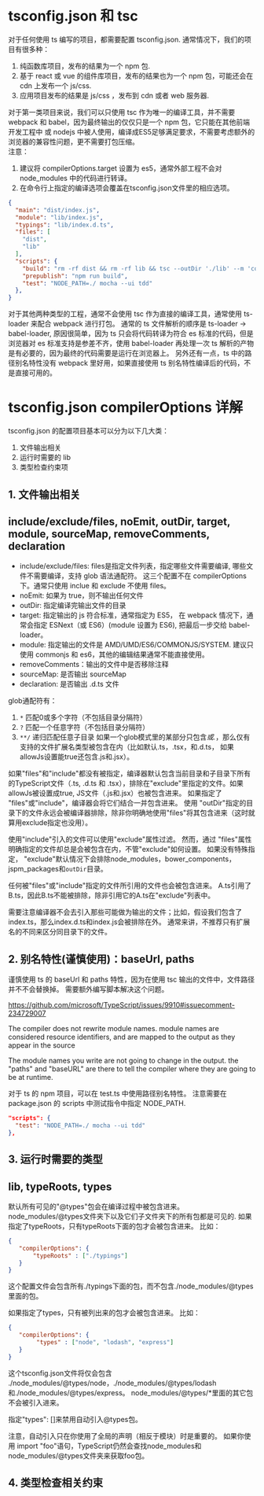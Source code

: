 # tsconfig.json 和 tsc
对于任何使用 ts 编写的项目，都需要配置 tsconfig.json. 
通常情况下，我们的项目有很多种：
1. 纯函数库项目，发布的结果为一个 npm 包.
2. 基于 react 或 vue 的组件库项目，发布的结果也为一个 npm 包，可能还会在 cdn 上发布一个 js/css.
3. 应用项目发布的结果是 js/css ，发布到 cdn 或者 web 服务器. 

对于第一类项目来说，我们可以只使用 tsc 作为唯一的编译工具，并不需要 webpack 和 babel，因为最终输出的仅仅只是一个 npm 包，它只能在其他前端开发工程中 或 nodejs 中被人使用，编译成ES5足够满足要求，不需要考虑额外的浏览器的兼容性问题，更不需要打包压缩。  
注意：
1. 建议将 compilerOptions.target 设置为 es5，通常外部工程不会对 node_modules 中的代码进行转译。
2. 在命令行上指定的编译选项会覆盖在tsconfig.json文件里的相应选项。
```json
{
  "main": "dist/index.js",
  "module": "lib/index.js",
  "typings": "lib/index.d.ts",
  "files": [
    "dist",
    "lib"
  ],
  "scripts": {
    "build": "rm -rf dist && rm -rf lib && tsc --outDir './lib' --m 'commonjs'",
    "prepublish": "npm run build",
    "test": "NODE_PATH=./ mocha --ui tdd"
  },
}
```

对于其他两种类型的工程，通常不会使用 tsc 作为直接的编译工具，通常使用 ts-loader 来配合 webpack 进行打包。
通常的 ts 文件解析的顺序是 ts-loader -> babel-loader, 原因很简单，因为 ts 只会将代码转译为符合 es 标准的代码，但是浏览器对 es 标准支持是参差不齐，使用 babel-loader 再处理一次 ts 解析的产物是有必要的，因为最终的代码需要是运行在浏览器上。
另外还有一点，ts 中的路径别名特性没有 webpack 里好用，如果直接使用 ts 别名特性编译后的代码，不是直接可用的。

# tsconfig.json compilerOptions 详解
tsconfig.json 的配置项目基本可以分为以下几大类：
1. 文件输出相关   
2. 运行时需要的 lib
3. 类型检查约束项

## 1. 文件输出相关
## include/exclude/files, noEmit, outDir, target, module, sourceMap, removeComments, declaration 
* include/exclude/files: files是指定文件列表，指定哪些文件需要编译, 哪些文件不需要编译，支持 glob 语法通配符。
这三个配置不在 compilerOptions 下。通常只使用 inclue 和 exclude 不使用 files。
* noEmit: 如果为 true，则不输出任何文件   
* outDir: 指定编译完输出文件的目录    
* target: 指定输出的 js 符合标准，通常指定为 ES5，
在 webpack 情况下，通常会指定 ESNext（或 ES6）(module 设置为 ES6), 把最后一步交给 babel-loader。
* module: 指定输出的文件是 AMD/UMD/ES6/COMMONJS/SYSTEM.
建议只使用 commonjs 和 es6，其他的编辑结果通常不能直接使用。
* removeComments：输出的文件中是否移除注释   
* sourceMap: 是否输出 sourceMap 
* declaration: 是否输出 .d.ts 文件

glob通配符有： 
1. `*` 匹配0或多个字符（不包括目录分隔符）
2. `?` 匹配一个任意字符（不包括目录分隔符）
3. `**/` 递归匹配任意子目录
如果一个glob模式里的某部分只包含*或.*，那么仅有支持的文件扩展名类型被包含在内（比如默认.ts，.tsx，和.d.ts， 如果 allowJs设置能true还包含.js和.jsx）。

如果"files"和"include"都没有被指定，编译器默认包含当前目录和子目录下所有的TypeScript文件（.ts, .d.ts 和 .tsx），排除在"exclude"里指定的文件。如果allowJs被设置成true, JS文件（.js和.jsx）也被包含进来。 如果指定了 "files"或"include"，编译器会将它们结合一并包含进来。 使用 "outDir"指定的目录下的文件永远会被编译器排除，除非你明确地使用"files"将其包含进来（这时就算用exclude指定也没用）。

使用"include"引入的文件可以使用"exclude"属性过滤。 然而，通过 "files"属性明确指定的文件却总是会被包含在内，不管"exclude"如何设置。 如果没有特殊指定， "exclude"默认情况下会排除node_modules，bower_components，jspm_packages和`outDir`目录。

任何被"files"或"include"指定的文件所引用的文件也会被包含进来。 A.ts引用了B.ts，因此B.ts不能被排除，除非引用它的A.ts在"exclude"列表中。

需要注意编译器不会去引入那些可能做为输出的文件；比如，假设我们包含了index.ts，那么index.d.ts和index.js会被排除在外。 通常来讲，不推荐只有扩展名的不同来区分同目录下的文件。


## 2. 别名特性(谨慎使用)：baseUrl, paths
谨慎使用 ts 的 baseUrl 和 paths 特性，因为在使用 tsc 输出的文件中，文件路径并不不会替换掉。 需要额外编写脚本解决这个问题。

https://github.com/microsoft/TypeScript/issues/9910#issuecomment-234729007
> 
  The compiler does not rewrite module names. module names are considered resource identifiers, and are mapped to the output as they appear in the source

  The module names you write are not going to change in the output. the "paths" and "baseURL" are there to tell the compiler where they are going to be at runtime.

对于 ts 的 npm 项目，可以在 test.ts 中使用路径别名特性。 注意需要在 package.json 的 scripts 中测试指令中指定 NODE_PATH.
```json
"scripts": {
  "test": "NODE_PATH=./ mocha --ui tdd"
},
```

## 3. 运行时需要的类型
## lib, typeRoots, types
默认所有可见的"@types"包会在编译过程中被包含进来。 node_modules/@types文件夹下以及它们子文件夹下的所有包都是可见的.
如果指定了typeRoots，只有typeRoots下面的包才会被包含进来。 比如：
```json
{
   "compilerOptions": {
       "typeRoots" : ["./typings"]
   }
}
```
这个配置文件会包含所有./typings下面的包，而不包含./node_modules/@types里面的包。

如果指定了types，只有被列出来的包才会被包含进来。 比如：
```json
{
   "compilerOptions": {
        "types" : ["node", "lodash", "express"]
   }
}
```
这个tsconfig.json文件将仅会包含 ./node_modules/@types/node，./node_modules/@types/lodash和./node_modules/@types/express。 node_modules/@types/*里面的其它包不会被引入进来。

指定"types": []来禁用自动引入@types包。

注意，自动引入只在你使用了全局的声明（相反于模块）时是重要的。 如果你使用 import "foo"语句，TypeScript仍然会查找node_modules和node_modules/@types文件夹来获取foo包。


## 4. 类型检查相关约束
### 


